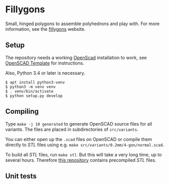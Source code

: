 
# Fillygons

Small, hinged polygons to assemble polyhedrons and play with. For more information, see the [fillygons](http://fillygons.feuermurmel.ch/) website.


## Setup

The repository needs a working [OpenScad](http://www.openscad.org/) installation to work, see [OpenSCAD Template](https://github.com/Feuermurmel/openscad-template) for instructions.

Also, Python 3.4 or later is necessary.

    $ apt install python3-venv
    $ python3 -m venv venv
    $ . venv/bin/activate
    $ python setup.py develop


## Compiling

Type `make -j 10 generated` to generate OpenSCAD source files for all variants. The files are placed in subdirectories of `src/variants`.

You can either open up the `.scad` files on OpenSCAD or compile them directly to _STL_ files using e.g. `make src/variants/0.2mm/4-gon/normal.scad`.

To build all _STL_ files, run `make stl`. But this will take a very long time, up to several hours.
Therefore [this repository](https://github.com/Fillygons/fillygons-stl) contains precompiled _STL_ files.


## Unit tests




